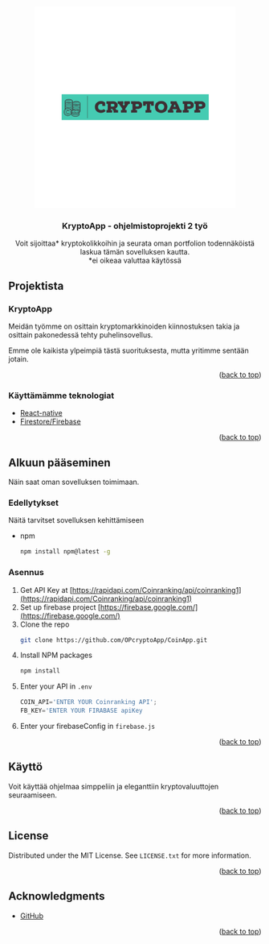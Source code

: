 <div id="top"></div>

<!-- PROJECT LOGO -->
<br />
<div align="center">
  <a href="">
    <img src="images/logo.png" alt="Logo" width="400" height="400">
  </a>

  <h3 align="center">KryptoApp - ohjelmistoprojekti 2 työ</h3>

  <p align="center">
     Voit sijoittaa* kryptokolikkoihin ja seurata oman portfolion todennäköistä laskua tämän sovelluksen kautta.
    <br />
    *ei oikeaa valuttaa käytössä
  </p>
</div>



<!-- ABOUT THE PROJECT -->
## Projektista

<h3> KryptoApp </h3>

Meidän työmme on osittain kryptomarkkinoiden kiinnostuksen takia ja osittain pakonedessä tehty puhelinsovellus.

Emme ole kaikista ylpeimpiä tästä suorituksesta, mutta yritimme sentään jotain.

<p align="right">(<a href="#top">back to top</a>)</p>



### Käyttämämme teknologiat

* [React-native](https://reactnative.dev/)
* [Firestore/Firebase](https://firebase.google.com/)

<p align="right">(<a href="#top">back to top</a>)</p>



<!-- GETTING STARTED -->
## Alkuun pääseminen

Näin saat oman sovelluksen toimimaan.

### Edellytykset

Näitä tarvitset sovelluksen kehittämiseen
* npm
  ```sh
  npm install npm@latest -g
  ```

### Asennus

1. Get API Key at [https://rapidapi.com/Coinranking/api/coinranking1](https://rapidapi.com/Coinranking/api/coinranking1)
2. Set up firebase project [https://firebase.google.com/](https://firebase.google.com/)
2. Clone the repo
   ```sh
   git clone https://github.com/OPcryptoApp/CoinApp.git
   ```
3. Install NPM packages
   ```sh
   npm install
   ```
4. Enter your API in `.env`
   ```js
   COIN_API='ENTER YOUR Coinranking API';
   FB_KEY='ENTER YOUR FIRABASE apiKey
   ```
5. Enter your firebaseConfig in `firebase.js`

<p align="right">(<a href="#top">back to top</a>)</p>



<!-- USAGE EXAMPLES -->
## Käyttö

Voit käyttää ohjelmaa simppeliin ja eleganttiin kryptovaluuttojen seuraamiseen.

<p align="right">(<a href="#top">back to top</a>)</p>


<!-- LICENSE -->
## License

Distributed under the MIT License. See `LICENSE.txt` for more information.

<p align="right">(<a href="#top">back to top</a>)</p>


<!-- ACKNOWLEDGMENTS -->
## Acknowledgments

* [GitHub](https://github.com)

<p align="right">(<a href="#top">back to top</a>)</p>

